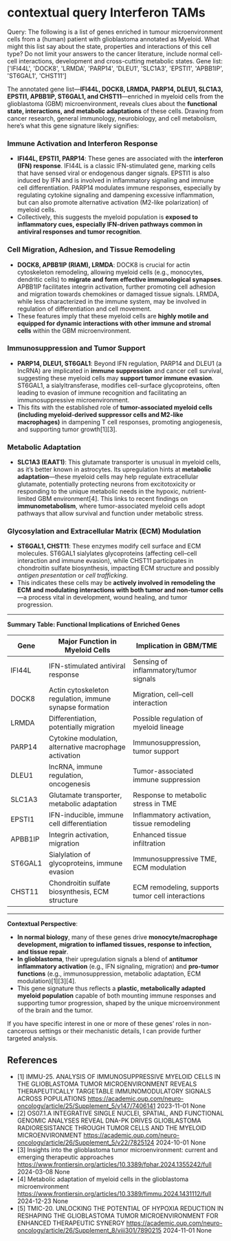# contextual query Interferon TAMs

Query: The following is a list of genes enriched in tumour microenvironment cells from a (human) patient with glioblastoma  annotated as Myeloid.  What might this list say about the state, properties and interactions of this cell type?  Do not limit your answers to the cancer literature,  include normal cell-cell interactions, development and cross-cutting metabolic states.  Gene list: ['IFI44L', 'DOCK8', 'LRMDA', 'PARP14', 'DLEU1', 'SLC1A3', 'EPSTI1', 'APBB1IP', 'ST6GAL1', 'CHST11']

The annotated gene list—**IFI44L, DOCK8, LRMDA, PARP14, DLEU1, SLC1A3, EPSTI1, APBB1IP, ST6GAL1, and CHST11**—enriched in myeloid cells from the glioblastoma (GBM) microenvironment, reveals clues about the **functional state, interactions, and metabolic adaptations** of these cells. Drawing from cancer research, general immunology, neurobiology, and cell metabolism, here’s what this gene signature likely signifies:

### **Immune Activation and Interferon Response**

- **IFI44L, EPSTI1, PARP14**: These genes are associated with the **interferon (IFN) response**. IFI44L is a classic IFN-stimulated gene, marking cells that have sensed viral or endogenous danger signals. EPSTI1 is also induced by IFN and is involved in inflammatory signaling and immune cell differentiation. PARP14 modulates immune responses, especially by regulating cytokine signaling and dampening excessive inflammation, but can also promote alternative activation (M2-like polarization) of myeloid cells.
- Collectively, this suggests the myeloid population is **exposed to inflammatory cues, especially IFN-driven pathways common in antiviral responses and tumor recognition**.

### **Cell Migration, Adhesion, and Tissue Remodeling**

- **DOCK8, APBB1IP (RIAM), LRMDA**: DOCK8 is crucial for actin cytoskeleton remodeling, allowing myeloid cells (e.g., monocytes, dendritic cells) to **migrate and form effective immunological synapses**. APBB1IP facilitates integrin activation, further promoting cell adhesion and migration towards chemokines or damaged tissue signals. LRMDA, while less characterized in the immune system, may be involved in regulation of differentiation and cell movement.
- These features imply that these myeloid cells are **highly motile and equipped for dynamic interactions with other immune and stromal cells** within the GBM microenvironment.

### **Immunosuppression and Tumor Support**

- **PARP14, DLEU1, ST6GAL1**: Beyond IFN regulation, PARP14 and DLEU1 (a lncRNA) are implicated in **immune suppression** and cancer cell survival, suggesting these myeloid cells may **support tumor immune evasion**. ST6GAL1, a sialyltransferase, modifies cell-surface glycoproteins, often leading to evasion of immune recognition and facilitating an immunosuppressive microenvironment.
- This fits with the established role of **tumor-associated myeloid cells (including myeloid-derived suppressor cells and M2-like macrophages)** in dampening T cell responses, promoting angiogenesis, and supporting tumor growth[1][3].

### **Metabolic Adaptation**

- **SLC1A3 (EAAT1)**: This glutamate transporter is unusual in myeloid cells, as it’s better known in astrocytes. Its upregulation hints at **metabolic adaptation**—these myeloid cells may help regulate extracellular glutamate, potentially protecting neurons from excitotoxicity or responding to the unique metabolic needs in the hypoxic, nutrient-limited GBM environment[4]. This links to recent findings on **immunometabolism**, where tumor-associated myeloid cells adopt pathways that allow survival and function under metabolic stress.

### **Glycosylation and Extracellular Matrix (ECM) Modulation**

- **ST6GAL1, CHST11**: These enzymes modify cell surface and ECM molecules. ST6GAL1 sialylates glycoproteins (affecting cell–cell interaction and immune evasion), while CHST11 participates in chondroitin sulfate biosynthesis, impacting ECM structure and possibly *antigen presentation* or *cell trafficking*.
- This indicates these cells may be **actively involved in remodeling the ECM and modulating interactions with both tumor and non-tumor cells**—a process vital in development, wound healing, and tumor progression.

---

**Summary Table: Functional Implications of Enriched Genes**

| Gene      | Major Function in Myeloid Cells                                                                | Implication in GBM/TME                            |
|-----------|-----------------------------------------------------------------------------------------------|---------------------------------------------------|
| IFI44L    | IFN-stimulated antiviral response                                                              | Sensing of inflammatory/tumor signals             |
| DOCK8     | Actin cytoskeleton regulation, immune synapse formation                                        | Migration, cell–cell interaction                  |
| LRMDA     | Differentiation, potentially migration                                                         | Possible regulation of myeloid lineage             |
| PARP14    | Cytokine modulation, alternative macrophage activation                                        | Immunosuppression, tumor support                  |
| DLEU1     | lncRNA, immune regulation, oncogenesis                                                        | Tumor-associated immune suppression               |
| SLC1A3    | Glutamate transporter, metabolic adaptation                                                    | Response to metabolic stress in TME               |
| EPSTI1    | IFN-inducible, immune cell differentiation                                                    | Inflammatory activation, tissue remodeling        |
| APBB1IP   | Integrin activation, migration                                                                | Enhanced tissue infiltration                      |
| ST6GAL1   | Sialylation of glycoproteins, immune evasion                                                  | Immunosuppressive TME, ECM modulation             |
| CHST11    | Chondroitin sulfate biosynthesis, ECM structure                                               | ECM remodeling, supports tumor cell interactions  |

---

**Contextual Perspective**:

- **In normal biology**, many of these genes drive **monocyte/macrophage development, migration to inflamed tissues, response to infection, and tissue repair**.
- **In glioblastoma**, their upregulation signals a blend of **antitumor inflammatory activation** (e.g., IFN signaling, migration) and **pro-tumor functions** (e.g., immunosuppression, metabolic adaptation, ECM modulation)[1][3][4].
- This gene signature thus reflects a **plastic, metabolically adapted myeloid population** capable of both mounting immune responses and supporting tumor progression, shaped by the unique microenvironment of the brain and the tumor.

If you have specific interest in one or more of these genes’ roles in non-cancerous settings or their mechanistic details, I can provide further targeted analysis.



## References

- [1] IMMU-25. ANALYSIS OF IMMUNOSUPPRESSIVE MYELOID CELLS IN THE GLIOBLASTOMA TUMOR MICROENVIRONMENT REVEALS THERAPEUTICALLY TARGETABLE IMMUNOMODULATORY SIGNALS ACROSS POPULATIONS https://academic.oup.com/neuro-oncology/article/25/Supplement_5/v147/7406141 2023-11-01 None
- [2] OS07.1.A INTEGRATIVE SINGLE NUCLEI, SPATIAL, AND FUNCTIONAL GENOMIC ANALYSES REVEAL DNA-PK DRIVES GLIOBLASTOMA RADIORESISTANCE THROUGH TUMOR CELLS AND THE MYELOID MICROENVIRONMENT https://academic.oup.com/neuro-oncology/article/26/Supplement_5/v22/7825124 2024-10-01 None
- [3] Insights into the glioblastoma tumor microenvironment: current and emerging therapeutic approaches https://www.frontiersin.org/articles/10.3389/fphar.2024.1355242/full 2024-03-08 None
- [4] Metabolic adaptation of myeloid cells in the glioblastoma microenvironment https://www.frontiersin.org/articles/10.3389/fimmu.2024.1431112/full 2024-12-23 None
- [5] TMIC-20. UNLOCKING THE POTENTIAL OF HYPOXIA REDUCTION IN RESHAPING THE GLIOBLASTOMA TUMOR MICROENVIRONMENT FOR ENHANCED THERAPEUTIC SYNERGY https://academic.oup.com/neuro-oncology/article/26/Supplement_8/viii301/7890215 2024-11-01 None